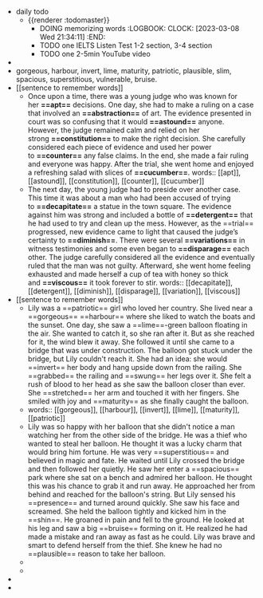 - daily todo
	- {{renderer :todomaster}}
		- DOING memorizing words
		  :LOGBOOK:
		  CLOCK: [2023-03-08 Wed 21:34:11]
		  :END:
		- TODO one IELTS Listen Test 1-2 section, 3-4 section
		- TODO one 2-5min YouTube video
-
- gorgeous, harbour, invert, lime, maturity, patriotic, plausible, slim, spacious, superstitious, vulnerable, bruise.
- [[sentence to remember words]]
	- Once upon a time, there was a young judge who was known for her **==apt==** decisions. One day, she had to make a ruling on a case that involved an **==abstraction==** of art. The evidence presented in court was so confusing that it would **==astound==** anyone. However, the judge remained calm and relied on her strong **==constitution==** to make the right decision. She carefully considered each piece of evidence and used her power to **==counter==** any false claims. In the end, she made a fair ruling and everyone was happy. After the trial, she went home and enjoyed a refreshing salad with slices of **==cucumber==**.
	  words:: [[apt]], [[astound]], [[constitution]], [[counter]], [[cucumber]]
	- The next day, the young judge had to preside over another case. This time it was about a man who had been accused of trying to **==decapitate==** a statue in the town square. The evidence against him was strong and included a bottle of **==detergent==** that he had used to try and clean up the mess. However, as the ==trial== progressed, new evidence came to light that caused the judge’s certainty to **==diminish==**. There were several **==variations==** in witness testimonies and some even began to **==disparage==** each other. The judge carefully considered all the evidence and eventually ruled that the man was not guilty. Afterward, she went home feeling exhausted and made herself a cup of tea with honey so thick and **==viscous==** it took forever to stir.
	  words:: [[decapitate]], [[detergent]], [[diminish]], [[disparage]], [[variation]], [[viscous]]
- [[sentence to remember words]]
	- Lily was a ==patriotic== girl who loved her country. She lived near a ==gorgeous== ==harbour== where she liked to watch the boats and the sunset. One day, she saw a ==lime==-green balloon floating in the air. She wanted to catch it, so she ran after it. But as she reached for it, the wind blew it away. She followed it until she came to a bridge that was under construction. The balloon got stuck under the bridge, but Lily couldn't reach it. She had an idea: she would ==invert== her body and hang upside down from the railing. She ==grabbed== the railing and ==swung== her legs over it. She felt a rush of blood to her head as she saw the balloon closer than ever. She ==stretched== her arm and touched it with her fingers. She smiled with joy and ==maturity== as she finally caught the balloon.
	- words:: [[gorgeous]], [[harbour]], [[invert]], [[lime]], [[maturity]], [[patriotic]]
	- Lily was so happy with her balloon that she didn't notice a man watching her from the other side of the bridge. He was a thief who wanted to steal her balloon. He thought it was a lucky charm that would bring him fortune. He was very ==superstitious== and believed in magic and fate. He waited until Lily crossed the bridge and then followed her quietly. He saw her enter a ==spacious== park where she sat on a bench and admired her balloon. He thought this was his chance to grab it and run away. He approached her from behind and reached for the balloon's string. But Lily sensed his ==presence== and turned around quickly. She saw his face and screamed. She held the balloon tightly and kicked him in the ==shin==. He groaned in pain and fell to the ground. He looked at his leg and saw a big ==bruise== forming on it. He realized he had made a mistake and ran away as fast as he could. Lily was brave and smart to defend herself from the thief. She knew he had no ==plausible== reason to take her balloon.
	-
	-
-
-